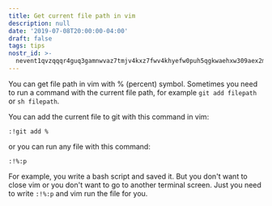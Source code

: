 ```yaml
---
title: Get current file path in vim
description: null
date: '2019-07-08T20:00:00-04:00'
draft: false
tags: tips
nostr_id: >-
  nevent1qvzqqqr4guq3gamnwvaz7tmjv4kxz7fwv4khyefw0puh5qgkwaehxw309aex2mrp0yhxummnw3ezucnpdejqz9rhwden5te0wfjkccte9ejxzmt4wvhxjmcprpmhxue69uhhyetvv9ujuumwdae8gtnnda3kjctvqyxhwumn8ghj7mn0wvhxcmmvqyt8wumn8ghj7un9d3shjtnswf5k6ctv9ehx2aqppamhxue69uhkummnw3ezumt0d5q3vamnwvaz7tmjv4kxz7fwdehhxtnnda3kjctvqyd8wumn8ghj7ctjw35kxmr9wvhxcctev4erxtnwv4mhxqg7waehxw309akkcuewv94kgetwd9azuetyw5h8gu30dehhxarjqqsza8fv8v75380hv09jsnjlyyjw40lgemtuqe4kjkhadp287zm7n4qp263yd
---
```



You can get file path in vim with % (percent) symbol. Sometimes you need to run a command with the current file path, for example `git add filepath` or `sh filepath`.

You can add the current file to git with this command in vim: 

`:!git add %`

or you can run any file with this command:

`:!%:p`

For example, you write a bash script and saved it. But you don't want to close vim or you don't want to go to another terminal screen. Just you need to write `:!%:p` and vim run the file for you.

